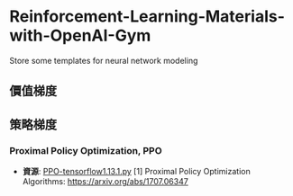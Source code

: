 # Reinforcement-Learning-Materials-with-OpenAI-Gym
Store some templates for neural network modeling

## 價值梯度

## 策略梯度
### Proximal Policy Optimization, PPO
- **資源**:
[PPO-tensorflow1.13.1.py](#code)
[1] Proximal Policy Optimization Algorithms: https://arxiv.org/abs/1707.06347
